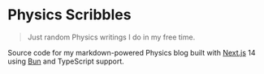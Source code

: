 # Physics Scribbles

> Just random Physics writings I do in my free time.

Source code for my markdown-powered Physics blog built with [Next.js](https://nextjs.org) 14 using [Bun](https://bun.sh) and TypeScript support.